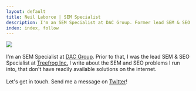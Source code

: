 ```yaml
---
layout: default
title: Neil Laborce | SEM Specialist
description: I'm an SEM Specialist at DAC Group. Former lead SEM & SEO Specialist at Treefrog Inc.
index: index, follow
---
```

  <img src="{{ site.baseurl }}/images/neillaborce.png">
  <br>
  <br>I'm an SEM Specialist at <a href="https://www.dacgroup.com/">DAC Group</a>. Prior to that, I was the lead SEM & SEO Specialist at <a href="https://www.treefrog.ca">Treefrog Inc.</a> I write about the SEM and SEO problems I run into, that don't have readily available solutions on the internet.
  <br>
  <br>Let's get in touch. Send me a message on <a href="https://twitter.com/NeilLaborce">Twitter</a>!
  <br>
